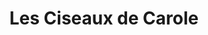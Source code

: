 ---
title: "Les Ciseaux de Carole"
url: /ballancourt-sur-essonne/les-ciseaux-de-carole/
shop: coiffeur
---